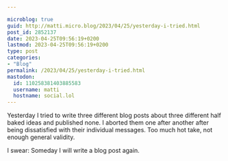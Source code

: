 ```yaml
---

microblog: true
guid: http://matti.micro.blog/2023/04/25/yesterday-i-tried.html
post_id: 2852137
date: 2023-04-25T09:56:19+0200
lastmod: 2023-04-25T09:56:19+0200
type: post
categories:
- "Blog"
permalink: /2023/04/25/yesterday-i-tried.html
mastodon:
  id: 110258381403885583
  username: matti
  hostname: social.lol
---
```

Yesterday I tried to write three different blog posts about three different half baked ideas and published none. I aborted them one after another after being dissatisfied with their individual messages. Too much hot take, not enough general validity.

I swear: Someday I will write a blog post again.
